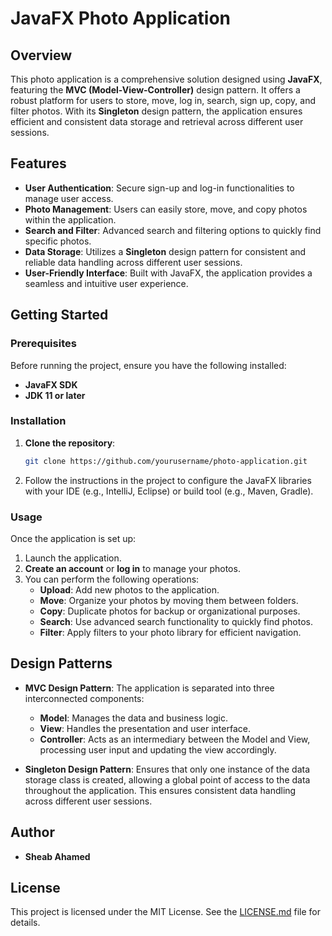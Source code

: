 # JavaFX Photo Application

## Overview

This photo application is a comprehensive solution designed using **JavaFX**, featuring the **MVC (Model-View-Controller)** design pattern. It offers a robust platform for users to store, move, log in, search, sign up, copy, and filter photos. With its **Singleton** design pattern, the application ensures efficient and consistent data storage and retrieval across different user sessions.

## Features

- **User Authentication**: Secure sign-up and log-in functionalities to manage user access.
- **Photo Management**: Users can easily store, move, and copy photos within the application.
- **Search and Filter**: Advanced search and filtering options to quickly find specific photos.
- **Data Storage**: Utilizes a **Singleton** design pattern for consistent and reliable data handling across different user sessions.
- **User-Friendly Interface**: Built with JavaFX, the application provides a seamless and intuitive user experience.

## Getting Started

### Prerequisites

Before running the project, ensure you have the following installed:

- **JavaFX SDK**
- **JDK 11 or later**

### Installation

1. **Clone the repository**:
    ```bash
    git clone https://github.com/yourusername/photo-application.git
    ```

2. Follow the instructions in the project to configure the JavaFX libraries with your IDE (e.g., IntelliJ, Eclipse) or build tool (e.g., Maven, Gradle).

### Usage

Once the application is set up:

1. Launch the application.
2. **Create an account** or **log in** to manage your photos.
3. You can perform the following operations:
   - **Upload**: Add new photos to the application.
   - **Move**: Organize your photos by moving them between folders.
   - **Copy**: Duplicate photos for backup or organizational purposes.
   - **Search**: Use advanced search functionality to quickly find photos.
   - **Filter**: Apply filters to your photo library for efficient navigation.

## Design Patterns

- **MVC Design Pattern**: The application is separated into three interconnected components:
  - **Model**: Manages the data and business logic.
  - **View**: Handles the presentation and user interface.
  - **Controller**: Acts as an intermediary between the Model and View, processing user input and updating the view accordingly.

- **Singleton Design Pattern**: Ensures that only one instance of the data storage class is created, allowing a global point of access to the data throughout the application. This ensures consistent data handling across different user sessions.

## Author

- **Sheab Ahamed**

## License

This project is licensed under the MIT License. See the [LICENSE.md](LICENSE.md) file for details.
